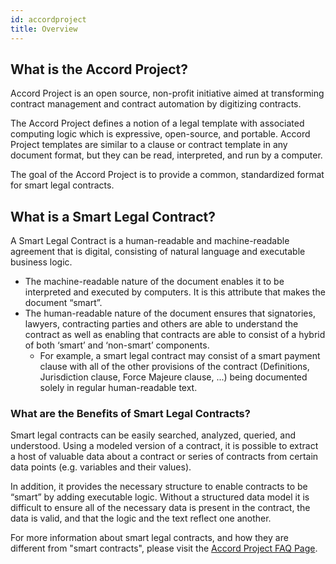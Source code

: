 ```yaml
---
id: accordproject
title: Overview
---
```


## What is the Accord Project?

Accord Project is an open source, non-profit initiative aimed at transforming contract management and contract automation by digitizing contracts.

The Accord Project defines a notion of a legal template with associated computing logic which is expressive, open-source, and portable. Accord Project templates are similar to a clause or contract template in any document format, but they can be read, interpreted, and run by a computer.

The goal of the Accord Project is to provide a common, standardized format for smart legal contracts.

## What is a Smart Legal Contract?

A Smart Legal Contract is a human-readable and machine-readable agreement that is digital, consisting of natural language and executable business logic.

- The machine-readable nature of the document enables it to be interpreted and executed by computers. It is this attribute that makes the document “smart”.
- The human-readable nature of the document ensures that signatories, lawyers, contracting parties and others are able to understand the contract as well as enabling that contracts are able to consist of a hybrid of both ‘smart’ and ‘non-smart’ components.
    - For example, a smart legal contract may consist of a smart payment clause with all of the other provisions of the contract (Definitions, Jurisdiction clause, Force Majeure clause, ...) being documented solely in regular human-readable text.

### What are the Benefits of Smart Legal Contracts?
Smart legal contracts can be easily searched, analyzed, queried, and understood. Using a modeled version of a contract, it is possible to extract a host of valuable data about a contract or series of contracts from certain data points (e.g. variables and their values).

In addition, it provides the necessary structure to enable contracts to be “smart” by adding executable logic. Without a structured data model it is difficult to ensure all of the necessary data is present in the contract, the data is valid, and that the logic and the text reflect one another.

For more information about smart legal contracts, and how they are different from "smart contracts", please visit the [Accord Project FAQ Page](https://www.accordproject.org/frequently-asked-questions).
